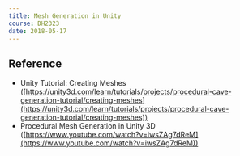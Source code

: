 ```yaml
---
title: Mesh Generation in Unity
course: DH2323
date: 2018-05-17
---
```


## Reference

- Unity Tutorial: Creating Meshes ([https://unity3d.com/learn/tutorials/projects/procedural-cave-generation-tutorial/creating-meshes](https://unity3d.com/learn/tutorials/projects/procedural-cave-generation-tutorial/creating-meshes))
- Procedural Mesh Generation in Unity 3D ([https://www.youtube.com/watch?v=iwsZAg7dReM](https://www.youtube.com/watch?v=iwsZAg7dReM))
